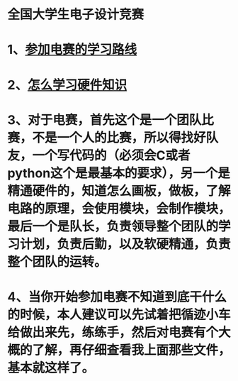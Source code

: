 # 全国大学生电子设计竞赛
# 1、[参加电赛的学习路线](https://github.com/13060923171/Electronic-Design-Competition/blob/master/%E5%AF%B9%E4%BA%8E%E7%94%B5%E8%B5%9B%E9%9C%80%E8%A6%81%E7%9A%84%E7%9F%A5%E8%AF%86%E5%82%A8%E5%A4%87.md)

# 2、[怎么学习硬件知识](https://github.com/13060923171/Electronic-Design-Competition/tree/master/%E9%87%8D%E7%82%B9%E7%9C%8B%E7%9A%84%E8%B5%84%E6%96%99/%E7%94%B5%E5%AD%90%E8%AE%BE%E8%AE%A1%E7%AB%9E%E8%B5%9B%E8%B5%84%E6%96%99)

# 3、对于电赛，首先这个是一个团队比赛，不是一个人的比赛，所以得找好队友，一个写代码的（必须会C或者python这个是最基本的要求），另一个是精通硬件的，知道怎么画板，做板，了解电路的原理，会使用模块，会制作模块，最后一个是队长，负责领导整个团队的学习计划，负责后勤，以及软硬精通，负责整个团队的运转。

# 4、当你开始参加电赛不知道到底干什么的时候，本人建议可以先试着把循迹小车给做出来先，练练手，然后对电赛有个大概的了解，再仔细查看我上面那些文件，基本就这样了。